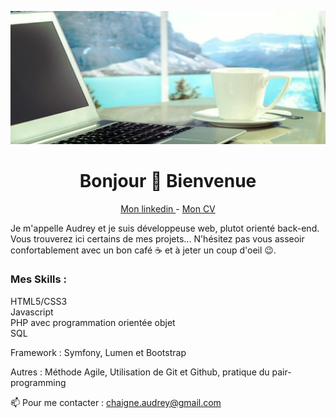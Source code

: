 <p align="center" ><img src="https://github.com/Audrey-Chaigne/Audrey-Chaigne/blob/main/img/cover4.jpg" /> </p>

<h1 align="center"> Bonjour 👋 Bienvenue  </h1>
<p align="center"> 
  <a href="https://www.linkedin.com/in/audrey-chaigne/"> Mon linkedin </a>
   - 
  <a href="https://github.com/Audrey-Chaigne/Audrey-Chaigne/blob/master/img/CV-Audrey-Chaigne.pdf"> Mon CV </a>
</p>


Je m'appelle Audrey et je suis développeuse web, plutot orienté back-end. </br>
Vous trouverez ici certains de mes projets... N'hésitez pas vous asseoir confortablement avec un bon café ☕ et à jeter un coup d'oeil 😉.

### Mes Skills : 
HTML5/CSS3</br>
Javascript</br>
PHP avec programmation orientée objet</br>
SQL

Framework : Symfony, Lumen et Bootstrap

Autres : Méthode Agile, Utilisation de Git et Github, pratique du pair-programming

📫 Pour me contacter : chaigne.audrey@gmail.com

<!--
**Audrey-Chaigne/Audrey-Chaigne** is a ✨ _special_ ✨ repository because its `README.md` (this file) appears on your GitHub profile.

Here are some ideas to get you started:

- 🔭 I’m currently working on ...
- 🌱 I’m currently learning ...
- 👯 I’m looking to collaborate on ...
- 🤔 I’m looking for help with ...
- 💬 Ask me about ...
- 📫 How to reach me: ...
- 😄 Pronouns: ...
- ⚡ Fun fact: ...
-->
